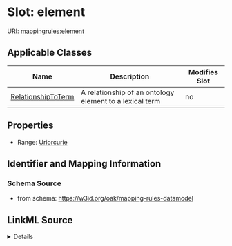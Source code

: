 

# Slot: element

URI: [mappingrules:element](https://w3id.org/oak/mapping-rules-datamodel/element)



<!-- no inheritance hierarchy -->





## Applicable Classes

| Name | Description | Modifies Slot |
| --- | --- | --- |
| [RelationshipToTerm](RelationshipToTerm.md) | A relationship of an ontology element to a lexical term |  no  |







## Properties

* Range: [Uriorcurie](Uriorcurie.md)





## Identifier and Mapping Information







### Schema Source


* from schema: https://w3id.org/oak/mapping-rules-datamodel




## LinkML Source

<details>
```yaml
name: element
from_schema: https://w3id.org/oak/mapping-rules-datamodel
rank: 1000
alias: element
owner: RelationshipToTerm
domain_of:
- RelationshipToTerm
range: uriorcurie

```
</details>